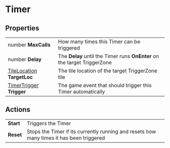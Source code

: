 # Timer

## Properties
| | |
| -------- | ------- |
| number <b>MaxCalls</b> | How many times this Timer can be triggered |
| number <b>Delay</b> | The <b>Delay</b> until the Timer runs <b>OnEnter</b> on the target TriggerZone |
| [TileLocation](../Types/TileLocation.md) <b>TargetLoc</b> | The tile location of the target TriggerZone tile |
| [TimerTrigger](../Types/TimerTrigger.md) <b>Trigger</b> | The game event that should trigger this Timer automatically |

## Actions
| | |
| -------- | ------- |
| <b>Start</b> | Triggers the Timer |
| <b>Reset</b> | Stops the Timer if its currently running and resets how many times it has been triggered |
